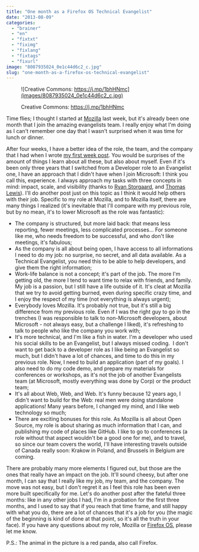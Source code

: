 ```yaml
---
title: "One month as a Firefox OS Technical Evangelist"
date: "2013-08-09"
categories: 
  - "brainer"
  - "en"
  - "fixtxt"
  - "fiximg"
  - "fixlang"
  - "fixtags"
  - "fixurl"
image: "8087935024_0e1c44d6c2_c.jpg"
slug: "one-month-as-a-firefox-os-technical-evangelist"
---
```


<figure>

![Creative Commons: https://j.mp/1bhHNmc](images/8087935024_0e1c44d6c2_c.jpg)

<figcaption>

Creative Commons: https://j.mp/1bhHNmc

</figcaption>

</figure>

Time flies; I thought I started at [Mozilla](https://mozilla.org) last week, but it's already been one month that I join the amazing evangelists team. I really enjoy what I'm doing as I can't remember one day that I wasn't surprised when it was time for lunch or dinner.

After four weeks, I have a better idea of the role, the team, and the company that I had when I wrote [my first week post](https://fred.dev/first-week-done-as-a-mozillian/). You would be surprises of the amount of things I learn about all these, but also about myself. Even if it's been only three years that I switched from a Developer role to an Evangelist one, I have an approach that I didn't have when I join Microsoft: I think you call this, experience. I always approach my tasks with three concepts in mind: impact, scale, and visibility (thanks to [Ryan Storgaard](https://twitter.com/RyanStorgaard), and [Thomas Lewis](https://twitter.com/TommyLee)). I'll do another post just on this topic as I think it would help others with their job. Specific to my role at Mozilla, and to Mozilla itself, there are many things I realized (it's inevitable that I'll compare with my previous role, but by no mean, it's to lower Microsoft as the role was fantastic):

- The company is structured, but more laid back: that means less reporting, fewer meetings, less complicated processes... For someone like me, who needs freedom to be successful, and who don't like meetings, it's fabulous;
- As the company is all about being open, I have access to all informations I need to do my job: no surprise, no secret, and all data available. As a Technical Evangelist, you need this to be able to help developers, and give them the right information;
- Work-life balance is not a concept; it's part of the job. The more I'm getting old, the more I tend to want time to relax with friends, and family. My job is a passion, but I still have a life outside of it. It's cleat at Mozilla that we try to avoid getting burned, even during specific crazy time, and I enjoy the respect of my time (not everything is always urgent);
- Everybody loves Mozilla. It's probably not true, but it's still a big difference from my previous role. Even if I was the right guy to go in the trenches (I was responsible to talk to non-Microsoft developers, about Microsoft - not always easy, but a challenge I liked), it's refreshing to talk to people who like the company you work with;
- It's more technical, and I'm like a fish in water. I'm a developer who used his social skills to be an Evangelist, but I always missed coding.  I don't want to get back to a developer role as I like being an Evangelist so much, but I didn't have a lot of chances, and time to do this in my previous role. Now, I need to build an application (part of my goals). I also need to do my code demo, and prepare my materials for conferences or workshops, as it's not the job of another Evangelists team (at Microsoft, mostly everything was done by Corp) or the product team;
- It's all about Web, Web, and Web. It's funny because 12 years ago, I didn't want to build for the Web: real men were doing standalone applications! Many years before, I changed my mind, and I like web technology so much;
- There are exciting bonuses for this role. As Mozilla is all about Open Source, my role is about sharing as much information that I can, and publishing my code of places like GitHub. I like to go to conferences (a role without that aspect wouldn't be a good one for me), and to travel, so since our team covers the world, I'll have interesting travels outside of Canada really soon: Krakow in Poland, and Brussels in Belgium are coming.

There are probably many more elements I figured out, but those are the ones that really have an impact on the job. It'll sound cheesy, but after one month, I can say that I really like my job, my team, and the company. The move was not easy, but I don't regret it as I feel this role has been even more built specifically for me. Let's do another post after the fateful three months: like in any other jobs I had, I'm in a probation for the first three months, and I used to say that if you reach that time frame, and still happy with what you do, there are a lot of chances that it's a job for you (the magic of the beginning is kind of done at that point, so it's all the truth in your face). If you have any questions about my role, Mozilla or [Firefox OS](https://www.mozilla.org/en-US/firefox/os/), please let me know.

P.S.: The animal in the picture is a red panda, also call Firefox.
